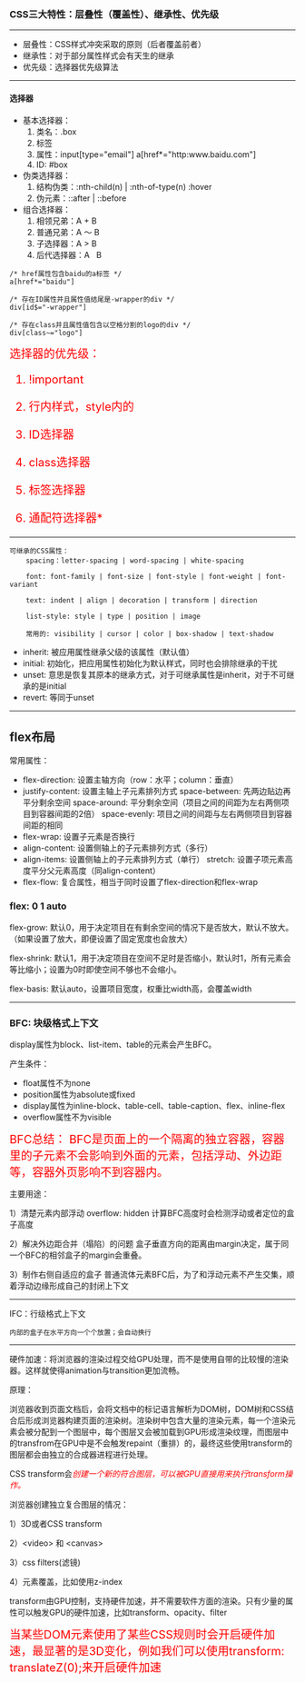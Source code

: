 ### CSS三大特性：层叠性（覆盖性）、继承性、优先级

-----
<ul>
    <li>
        层叠性：CSS样式冲突采取的原则（后者覆盖前者）
    </li>
    <li>
        继承性：对于部分属性样式会有天生的继承
    </li>
    <li>
        优先级：选择器优先级算法
    </li>
</ul>

----

#### 选择器
<ul>
    <li>
        基本选择器：
        <ol>
            <li>
                类名：.box
            </li>
            <li>
                标签
            </li>
            <li>
                属性：input[type="email"]
                a[href*="http:www.baidu.com"]
            </li>
            <li>
                ID: #box
            </li>
        </ol>
    </li>
    <li>
        伪类选择器：
        <ol>
            <li>
                结构伪类：:nth-child(n) | :nth-of-type(n) :hover
            </li>
            <li>
                伪元素：::after | ::before
            </li>
        </ol>
    </li>
    <li>
        组合选择器：
        <ol>
            <li>
                相领兄弟：A + B
            </li>
            <li>
                普通兄弟：A ～ B
            </li>
            <li>
                子选择器：A > B
            </li>
            <li>
                后代选择器：A &nbsp B
            </li>
        </ol>
    </li>
</ul>

```
/* href属性包含baidu的a标签 */
a[href*="baidu"] 

/* 存在ID属性并且属性值结尾是-wrapper的div */
div[id$="-wrapper"]

/* 存在class并且属性值包含以空格分割的logo的div */
div[class~="logo"]
```

<div style="color: red;font-size: 20px;">
选择器的优先级：

1)  !important 

2)  行内样式，style内的

3)  ID选择器

4)  class选择器

5)  标签选择器

6)  通配符选择器*
</div>

----
```
可继承的CSS属性：
    spacing：letter-spacing | word-spacing | white-spacing

    font: font-family | font-size | font-style | font-weight | font-variant

    text: indent | align | decoration | transform | direction

    list-style: style | type | position | image

    常用的: visibility | cursor | color | box-shadow | text-shadow

```

<ul>
    <li>
        inherit: 被应用属性继承父级的该属性（默认值）
    </li>
    <li>
        initial: 初始化，把应用属性初始化为默认样式，同时也会排除继承的干扰
    </li>
    <li>
        unset:  意思是恢复其原本的继承方式，对于可继承属性是inherit，对于不可继承的是initial
    </li>
    <li>
        revert: 等同于unset
    </li>
</ul>


-----

## flex布局

常用属性：
<ul>
    <li>
    flex-direction: 设置主轴方向（row：水平；column：垂直） 
    </li>
    <li>
        justify-content: 设置主轴上子元素排列方式
        space-between: 先两边贴边再平分剩余空间
        space-around: 平分剩余空间（项目之间的间距为左右两侧项目到容器间距的2倍）
        space-evenly: 项目之间的间距与左右两侧项目到容器间距的相同
    </li>
    <li>
        flex-wrap: 设置子元素是否换行
    </li>
    <li>
        align-content: 设置侧轴上的子元素排列方式（多行）
    </li>
    <li>
        align-items: 设置侧轴上的子元素排列方式（单行）
        stretch: 设置子项元素高度平分父元素高度（同align-content）
    </li>
    <li>
        flex-flow: 复合属性，相当于同时设置了flex-direction和flex-wrap
    </li>
</ul>

### flex: 0 1 auto
flex-grow: 默认0，用于决定项目在有剩余空间的情况下是否放大，默认不放大。（如果设置了放大，即便设置了固定宽度也会放大）

flex-shrink: 默认1，用于决定项目在空间不足时是否缩小，默认时1，所有元素会等比缩小；设置为0时即使空间不够也不会缩小。

flex-basis: 默认auto，设置项目宽度，权重比width高，会覆盖width


----
### BFC: 块级格式上下文
display属性为block、list-item、table的元素会产生BFC。

产生条件：
<ul>
    <li>
        float属性不为none
    </li>
    <li>
        position属性为absolute或fixed
    </li>
    <li>
        display属性为inline-block、table-cell、table-caption、flex、inline-flex
    </li>
    <li>
        overflow属性不为visible
    </li>
</ul>

<div style="color: red;font-size: 20px;">
BFC总结：
BFC是页面上的一个隔离的独立容器，容器里的子元素不会影响到外面的元素，包括浮动、外边距等，容器外页影响不到容器内。
</div>

主要用途：

1）清楚元素内部浮动
    overflow: hidden
    计算BFC高度时会检测浮动或者定位的盒子高度

2）解决外边距合并（塌陷）的问题
    盒子垂直方向的距离由margin决定，属于同一个BFC的相邻盒子的margin会重叠。

3）制作右侧自适应的盒子
    普通流体元素BFC后，为了和浮动元素不产生交集，顺着浮动边缘形成自己的封闭上下文

----
IFC：行级格式上下文

    内部的盒子在水平方向一个个放置；会自动换行


----
硬件加速：将浏览器的渲染过程交给GPU处理，而不是使用自带的比较慢的渲染器。这样就使得animation与transition更加流畅。

原理：

浏览器收到页面文档后，会将文档中的标记语言解析为DOM树，DOM树和CSS结合后形成浏览器构建页面的渲染树。渲染树中包含大量的渲染元素，每一个渲染元素会被分配到一个图层中，每个图层又会被加载到GPU形成渲染纹理，而图层中的transfrom在GPU中是不会触发repaint（重排）的，最终这些使用transform的图层都会由独立的合成器进程进行处理。

CSS transform会<em style="color: red;">创建一个新的符合图层，可以被GPU直接用来执行transform操作。</em>

浏览器创建独立复合图层的情况：

1）3D或者CSS transform

2）\<video> 和 \<canvas>

3）css filters(滤镜)

4）元素覆盖，比如使用z-index

transform由GPU控制，支持硬件加速，并不需要软件方面的渲染。只有少量的属性可以触发GPU的硬件加速，比如transform、opacity、filter

<div style="color: red;font-size: 20px;">
当某些DOM元素使用了某些CSS规则时会开启硬件加速，最显著的是3D变化，例如我们可以使用transform: translateZ(0);来开启硬件加速
</div>


